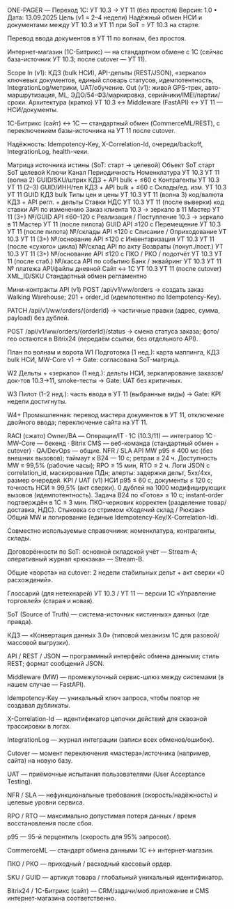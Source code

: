 ONE-PAGER — Переход 1С: УТ 10.3 → УТ 11 (без простоя)
Версия: 1.0 • Дата: 13.09.2025
Цель (v1 = 2–4 недели)
Надёжный обмен НСИ и документами между УТ 10.3 и УТ 11 при SoT = УТ 10.3 на старте.


Перевод ввода документов в УТ 11 по волнам, без простоя.


Интернет-магазин (1С-Битрикс) — на стандартном обмене с 1С (сейчас база-источник УТ 10.3; после cutover — УТ 11).


Scope
In (v1): КД3 (bulk НСИ), API-дельты (REST/JSON), «зеркало» ключевых документов, единый словарь статусов, идемпотентность, IntegrationLog/метрики, UAT/обучение.
 Out (v1): живой GPS-трек, авто-маршрутизация, ML, ЭДО/54-ФЗ/маркировка, серийники/IMEI/партии/сроки.
Архитектура (кратко)
УТ 10.3 ↔ Middleware (FastAPI) ↔ УТ 11 — НСИ/документы.


1С-Битрикс (сайт) ↔ 1С — стандартный обмен (CommerceML/REST), с переключением базы-источника на УТ 11 после cutover.


Надёжность: Idempotency-Key, X-Correlation-Id, очереди/backoff, IntegrationLog, health-чеки.


Матрица источника истины (SoT: старт → целевой)
Объект
SoT старт
SoT целевой
Ключи
Канал
Периодичность
Номенклатура
УТ 10.3
УТ 11 (волна 2)
GUID/SKU/штрих
КД3 + API
bulk + ≤60 с
Контрагенты
УТ 10.3
УТ 11 (2–3)
GUID/ИНН/тел
КД3 + API
bulk + ≤60 с
Склады/ед. изм.
УТ 10.3
УТ 11
GUID
КД3
bulk
Типы цен и цены
УТ 10.3
УТ 11 (волна 3)
код/валюта
КД3 + API
регл. + дельты
Ставки НДС
УТ 10.3
УТ 11 (после выверки)
код ставки
API
по изменению
Заказ клиента
10.3 → зеркало в 11
Мастер УТ 11 (3+)
№/GUID
API
≤60–120 с
Реализация / Поступление
10.3 → зеркало в 11
Мастер УТ 11 (после пилота)
GUID
API
≤120 с
Перемещение
УТ 10.3
УТ 11 (после пилота)
№/склады
API
≤120 с
Списание / Оприходование
УТ 10.3
УТ 11 (3+)
№/основание
API
≤120 с
Инвентаризация
УТ 10.3
УТ 11 (после «сухого» цикла)
№/склад
API
по акту
Возвраты (покуп./пост.)
УТ 10.3
УТ 11 (3+)
№/основание
API
≤120 с
ПКО / РКО / подотчёт
УТ 10.3
УТ 11 (после стаб.)
№/касса
API
по событию
Банк / эквайринг
УТ 10.3
УТ 11
№ платежа
API/файлы
дневной
Сайт ↔ 1С
УТ 10.3
УТ 11 (после cutover)
XML_ID/SKU
Стандартный обмен
регламентно

Мини-контракты API (v1)
POST /api/v1/ww/orders → создать заказ Walking Warehouse; 201 + order_id (идемпотентно по Idempotency-Key).


PATCH /api/v1/ww/orders/{orderId} → частичные правки (адрес, сумма, payload) без дублей.


POST /api/v1/ww/orders/{orderId}/status → смена статуса заказа; фото/гео остаются в Bitrix24 (передаём ссылки, без отдельного API).


План по волнам и ворота
W1 Подготовка (1 нед.): карта маппинга, КД3 bulk НСИ, MW-Core v1 → Gate: согласована SoT-матрица.


W2 Дельты + «зеркало» (1 нед.): дельты НСИ, зеркалирование заказов/док-тов 10.3→11, smoke-тесты → Gate: UAT без критичных.


W3 Пилот (1–2 нед.): часть ввода в УТ 11 (выбранные виды) → Gate: KPI недели достигнуты.


W4+ Промышленная: перевод мастера документов в УТ 11, отключение двойного ввода; переключение сайта на УТ 11.


RACI (сжато)
Owner/BA — Операции/IT · 1С (10.3/11) — интегратор 1С · MW-Core — бекенд · Bitrix CMS — веб-команда (стандартный обмен + cutover) · QA/DevOps — общие.
NFR / SLA
API MW p95 ≤ 400 мс (без внешних вызовов); таймаут к B24 — 10 с; ретраи ≤ 24 ч.
 Доступность MW ≥ 99,5% (рабочие часы); RPO ≤ 15 мин, RTO ≤ 2 ч.
 Логи JSON с correlation_id, маскирование ПДн; алерты: задержки дельт, 5xx/4xx, размер очередей.
KPI / UAT (v1)
НСИ p95 ≤ 60 с, документы ≤ 120 с; точность НСИ ≥ 99,5% (акт сверки).
 0 дублей на 1000 модифицирующих вызовов (идемпотентность).
 Задача B24 по «Готов» ≤ 10 с; instant-order подтверждён в 1С ≤ 3 мин.
 ПКО-черновик корректен (разделение товар/доставка, НДС).
Стыковка со стримом «Ходячий склад / Рюкзак»
Общий MW и логирование (единые Idempotency-Key/X-Correlation-Id).


Совместно используемые справочники: номенклатура, контрагенты, склады.


Договорённости по SoT: основной складской учёт — Stream-A; оперативный журнал «рюкзака» — Stream-B.


Общие «ворота» на cutover: 2 недели стабильных дельт + акт сверки «0 расхождений».



Глоссарий (для нетехнарей)
УТ 10.3 / УТ 11 — версии 1С «Управление торговлей» (старая и новая).


SoT (Source of Truth) — система-источник «истинных» данных (где правда).


КД3 — «Конвертация данных 3.0» (типовой механизм 1С для разовой/массовой выгрузки).


API / REST / JSON — программный интерфейс обмена данными; стиль REST; формат сообщений JSON.


Middleware (MW) — промежуточный сервис-шлюз между системами (в нашем случае — FastAPI).


Idempotency-Key — уникальный ключ запроса, чтобы повтор не создавал дубликаты.


X-Correlation-Id — идентификатор цепочки действий для сквозной трассировки в логах.


IntegrationLog — журнал интеграции (записи всех обменов/ошибок).


Cutover — момент переключения «мастера»/источника (например, сайта) на новую базу.


UAT — приёмочные испытания пользователями (User Acceptance Testing).


NFR / SLA — нефункциональные требования (скорость/надёжность) и целевые уровни сервиса.


RPO / RTO — максимально допустимая потеря данных / время восстановления после сбоя.


p95 — 95-й перцентиль (скорость для 95% запросов).


CommerceML — стандарт обмена данными 1С ↔ интернет-магазин.


ПКО / РКО — приходный / расходный кассовый ордер.


SKU / GUID — артикул товара / глобальный уникальный идентификатор.


Bitrix24 / 1С-Битрикс (сайт) — CRM/задачи/моб.приложение и CMS интернет-магазина соответственно.

